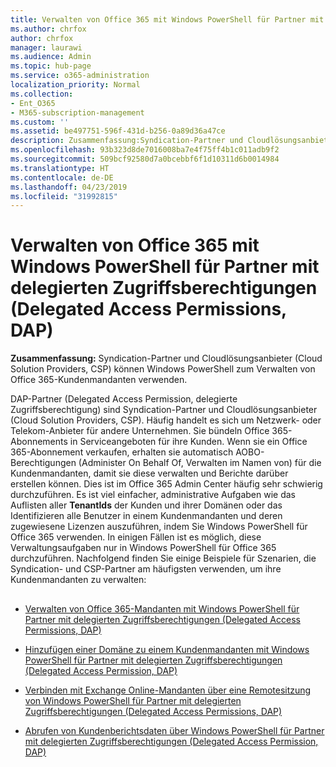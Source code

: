 ```yaml
---
title: Verwalten von Office 365 mit Windows PowerShell für Partner mit delegierten Zugriffsberechtigungen (Delegated Access Permissions, DAP)
ms.author: chrfox
author: chrfox
manager: laurawi
ms.audience: Admin
ms.topic: hub-page
ms.service: o365-administration
localization_priority: Normal
ms.collection:
- Ent_O365
- M365-subscription-management
ms.custom: ''
ms.assetid: be497751-596f-431d-b256-0a89d36a47ce
description: Zusammenfassung:Syndication-Partner und Cloudlösungsanbieter (Cloud Solution Providers, CSP) können Windows PowerShell zum Verwalten von Office 365-Kundenmandanten verwenden.
ms.openlocfilehash: 93b323d8de7016008ba7e4f75ff4b1c011adb9f2
ms.sourcegitcommit: 509bcf92580d7a0bcebbf6f1d10311d6b0014984
ms.translationtype: HT
ms.contentlocale: de-DE
ms.lasthandoff: 04/23/2019
ms.locfileid: "31992815"
---
```

# <a name="manage-office-365-with-windows-powershell-for-delegated-access-permissions-dap-partners"></a>Verwalten von Office 365 mit Windows PowerShell für Partner mit delegierten Zugriffsberechtigungen (Delegated Access Permissions, DAP)

 **Zusammenfassung:** Syndication-Partner und Cloudlösungsanbieter (Cloud Solution Providers, CSP) können Windows PowerShell zum Verwalten von Office 365-Kundenmandanten verwenden.
  
DAP-Partner (Delegated Access Permission, delegierte Zugriffsberechtigung) sind Syndication-Partner und Cloudlösungsanbieter (Cloud Solution Providers, CSP). Häufig handelt es sich um Netzwerk- oder Telekom-Anbieter für andere Unternehmen. Sie bündeln Office 365-Abonnements in Serviceangeboten für ihre Kunden. Wenn sie ein Office 365-Abonnement verkaufen, erhalten sie automatisch AOBO-Berechtigungen (Administer On Behalf Of, Verwalten im Namen von) für die Kundenmandanten, damit sie diese verwalten und Berichte darüber erstellen können. Dies ist im Office 365 Admin Center häufig sehr schwierig durchzuführen. Es ist viel einfacher, administrative Aufgaben wie das Auflisten aller **TenantIds** der Kunden und ihrer Domänen oder das Identifizieren alle Benutzer in einem Kundenmandanten und deren zugewiesene Lizenzen auszuführen, indem Sie Windows PowerShell für Office 365 verwenden. In einigen Fällen ist es möglich, diese Verwaltungsaufgaben nur in Windows PowerShell für Office 365 durchzuführen. Nachfolgend finden Sie einige Beispiele für Szenarien, die Syndication- und CSP-Partner am häufigsten verwenden, um ihre Kundenmandanten zu verwalten:
  
## 

- [Verwalten von Office 365-Mandanten mit Windows PowerShell für Partner mit delegierten Zugriffsberechtigungen (Delegated Access Permissions, DAP)](manage-office-365-tenants-with-windows-powershell-for-delegated-access-permissio.md)
    
- [Hinzufügen einer Domäne zu einem Kundenmandanten mit Windows PowerShell für Partner mit delegierten Zugriffsberechtigungen (Delegated Access Permission, DAP)](add-a-domain-to-a-client-tenancy-with-windows-powershell-for-delegated-access-pe.md)
    
- [Verbinden mit Exchange Online-Mandanten über eine Remotesitzung von Windows PowerShell für Partner mit delegierten Zugriffsberechtigungen (Delegated Access Permissions, DAP)](connect-to-exchange-online-tenants-with-remote-windows-powershell-for-delegated.md)
    
- [Abrufen von Kundenberichtsdaten über Windows PowerShell für Partner mit delegierten Zugriffsberechtigungen (Delegated Access Permission, DAP)](retrieve-customer-tenant-reporting-data-with-windows-powershell-for-delegated-ac.md)
    

    

